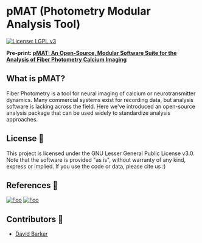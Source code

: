 # pMAT (Photometry Modular Analysis Tool)

[![License: LGPL v3](https://img.shields.io/badge/License-LGPL%20v3-pink.svg)](https://www.gnu.org/licenses/lgpl-3.0)


**Pre-print: [pMAT: An Open-Source, Modular Software Suite for the Analysis of Fiber Photometry Calcium Imaging](https://www.biorxiv.org/content/10.1101/2020.08.23.263673v1)**

## What is pMAT?

Fiber Photometry is a tool for neural imaging of calcium or neurotransmitter dynamics.  Many commercial systems exist for recording data, but analysis software is lacking across the field. 
Here we've introduced an open-source analysis package that can be used widely to standardize analysis approaches.


## License 📃
This project is licensed under the GNU Lesser General Public License v3.0. Note that the software is provided "as is", without warranty of any kind, express or implied. If you use the code or data, please cite us :)

## References 📜

[![Foo](https://github.com/djamesbarker/pMAT/blob/master/Resources/LabIcon.jpg)](https://www.thebarkerlab.com) 
[![Foo](https://github.com/djamesbarker/pMAT/blob/master/Resources/twitter.png)](https://twitter.com/DavidBarker_PhD)

## Contributors 🤼
- [David Barker](https://github.com/djamesbarker)

